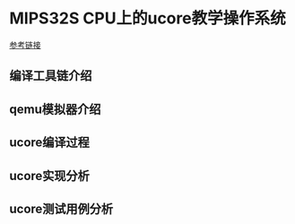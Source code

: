 # MIPS32S CPU上的ucore教学操作系统

[参考链接](https://github.com/xyongcn/LoongsonCsprj2017#龙芯fpga实验板上的ucore参考实现)

## 编译工具链介绍

## qemu模拟器介绍

## ucore编译过程

## ucore实现分析

## ucore测试用例分析

